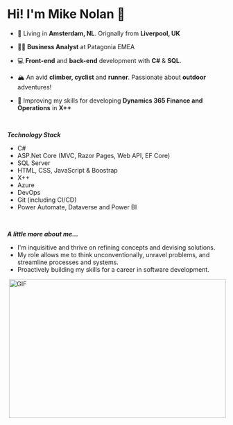 <h1>Hi! I'm Mike Nolan 👋</h1>

- 📍 Living in **Amsterdam, NL**. Orignally from **Liverpool, UK**
  
- 👨‍💻 **Business Analyst** at Patagonia EMEA
  
- 💻 **Front-end** and **back-end** development with **C#** & **SQL**.
  
- 🏔 An avid **climber, cyclist** and **runner**. Passionate about **outdoor** adventures!
  
- 🌱 Improving my skills for developing **Dynamics 365 Finance and Operations** in **X++**
<br />

***Technology Stack***
<br />
- C#
- ASP.Net Core (MVC, Razor Pages, Web API, EF Core)
- SQL Server
- HTML, CSS, JavaScript & Boostrap
- X++
- Azure
- DevOps
- Git (including CI/CD)
- Power Automate, Dataverse and Power BI
<br />

***A little more about me...***
<br />
- I'm inquisitive and thrive on refining concepts and devising solutions.
- My role allows me to think unconventionally, unravel problems, and streamline processes and systems.
- Proactively building my skills for a career in software development.
  
<img align="right" alt="GIF" src="https://github.com/abhisheknaiidu/abhisheknaiidu/blob/master/code.gif?raw=true" width="500" height="320" />
  
